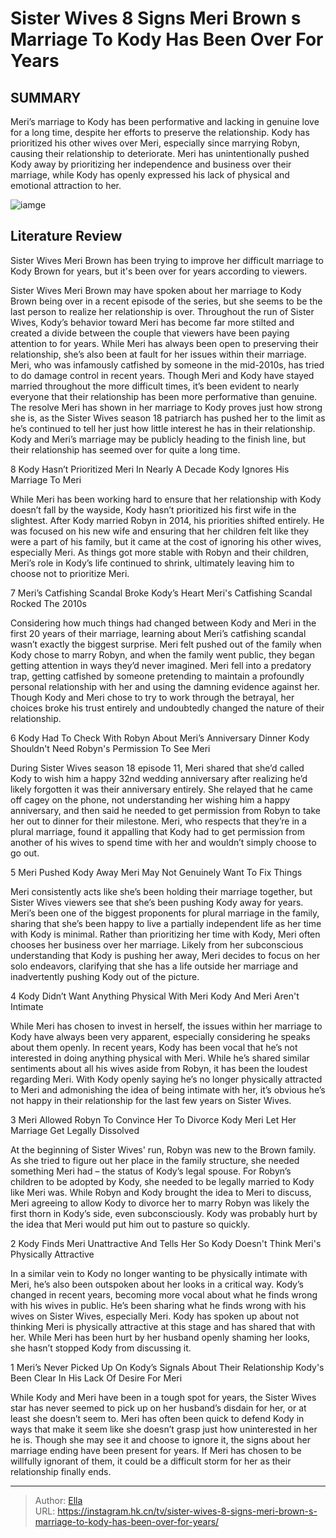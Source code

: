 # Sister Wives 8 Signs Meri Brown s Marriage To Kody Has Been Over For Years


## SUMMARY 


 Meri’s marriage to Kody has been performative and lacking in genuine love for a long time, despite her efforts to preserve the relationship. 
 Kody has prioritized his other wives over Meri, especially since marrying Robyn, causing their relationship to deteriorate. 
 Meri has unintentionally pushed Kody away by prioritizing her independence and business over their marriage, while Kody has openly expressed his lack of physical and emotional attraction to her. 

![iamge](https://static1.srcdn.com/wordpress/wp-content/uploads/2023/11/sister-wives_-8-signs-meri-brown-s-marriage-to-kody-has-been-over-for-years-she-s-delusional.jpg)

## Literature Review
Sister Wives Meri Brown has been trying to improve her difficult marriage to Kody Brown for years, but it&#39;s been over for years according to viewers.




Sister Wives Meri Brown may have spoken about her marriage to Kody Brown being over in a recent episode of the series, but she seems to be the last person to realize her relationship is over. Throughout the run of Sister Wives, Kody’s behavior toward Meri has become far more stilted and created a divide between the couple that viewers have been paying attention to for years. While Meri has always been open to preserving their relationship, she’s also been at fault for her issues within their marriage. Meri, who was infamously catfished by someone in the mid-2010s, has tried to do damage control in recent years.
Though Meri and Kody have stayed married throughout the more difficult times, it’s been evident to nearly everyone that their relationship has been more performative than genuine. The resolve Meri has shown in her marriage to Kody proves just how strong she is, as the Sister Wives season 18 patriarch has pushed her to the limit as he’s continued to tell her just how little interest he has in their relationship. Kody and Meri’s marriage may be publicly heading to the finish line, but their relationship has seemed over for quite a long time.









 








 8  Kody Hasn’t Prioritized Meri In Nearly A Decade 
Kody Ignores His Marriage To Meri
        

While Meri has been working hard to ensure that her relationship with Kody doesn’t fall by the wayside, Kody hasn’t prioritized his first wife in the slightest. After Kody married Robyn in 2014, his priorities shifted entirely. He was focused on his new wife and ensuring that her children felt like they were a part of his family, but it came at the cost of ignoring his other wives, especially Meri. As things got more stable with Robyn and their children, Meri’s role in Kody’s life continued to shrink, ultimately leaving him to choose not to prioritize Meri.





 7  Meri’s Catfishing Scandal Broke Kody’s Heart 
Meri&#39;s Catfishing Scandal Rocked The 2010s
        

Considering how much things had changed between Kody and Meri in the first 20 years of their marriage, learning about Meri’s catfishing scandal wasn’t exactly the biggest surprise. Meri felt pushed out of the family when Kody chose to marry Robyn, and when the family went public, they began getting attention in ways they’d never imagined. Meri fell into a predatory trap, getting catfished by someone pretending to maintain a profoundly personal relationship with her and using the damning evidence against her. Though Kody and Meri chose to try to work through the betrayal, her choices broke his trust entirely and undoubtedly changed the nature of their relationship.





 6  Kody Had To Check With Robyn About Meri’s Anniversary Dinner 
Kody Shouldn&#39;t Need Robyn&#39;s Permission To See Meri


 







During Sister Wives season 18 episode 11, Meri shared that she’d called Kody to wish him a happy 32nd wedding anniversary after realizing he’d likely forgotten it was their anniversary entirely. She relayed that he came off cagey on the phone, not understanding her wishing him a happy anniversary, and then said he needed to get permission from Robyn to take her out to dinner for their milestone. Meri, who respects that they’re in a plural marriage, found it appalling that Kody had to get permission from another of his wives to spend time with her and wouldn’t simply choose to go out.





 5  Meri Pushed Kody Away 
Meri May Not Genuinely Want To Fix Things
        

Meri consistently acts like she’s been holding their marriage together, but Sister Wives viewers see that she’s been pushing Kody away for years. Meri’s been one of the biggest proponents for plural marriage in the family, sharing that she’s been happy to live a partially independent life as her time with Kody is minimal. Rather than prioritizing her time with Kody, Meri often chooses her business over her marriage. Likely from her subconscious understanding that Kody is pushing her away, Meri decides to focus on her solo endeavors, clarifying that she has a life outside her marriage and inadvertently pushing Kody out of the picture.





 4  Kody Didn’t Want Anything Physical With Meri 
Kody And Meri Aren&#39;t Intimate
        

While Meri has chosen to invest in herself, the issues within her marriage to Kody have always been very apparent, especially considering he speaks about them openly. In recent years, Kody has been vocal that he’s not interested in doing anything physical with Meri. While he’s shared similar sentiments about all his wives aside from Robyn, it has been the loudest regarding Meri. With Kody openly saying he’s no longer physically attracted to Meri and admonishing the idea of being intimate with her, it’s obvious he’s not happy in their relationship for the last few years on Sister Wives. 





 3  Meri Allowed Robyn To Convince Her To Divorce Kody 
Meri Let Her Marriage Get Legally Dissolved
        

At the beginning of Sister Wives&#39; run, Robyn was new to the Brown family. As she tried to figure out her place in the family structure, she needed something Meri had – the status of Kody’s legal spouse. For Robyn’s children to be adopted by Kody, she needed to be legally married to Kody like Meri was. While Robyn and Kody brought the idea to Meri to discuss, Meri agreeing to allow Kody to divorce her to marry Robyn was likely the first thorn in Kody’s side, even subconsciously. Kody was probably hurt by the idea that Meri would put him out to pasture so quickly.





 2  Kody Finds Meri Unattractive And Tells Her So 
Kody Doesn&#39;t Think Meri&#39;s Physically Attractive
        

In a similar vein to Kody no longer wanting to be physically intimate with Meri, he’s also been outspoken about her looks in a critical way. Kody’s changed in recent years, becoming more vocal about what he finds wrong with his wives in public. He’s been sharing what he finds wrong with his wives on Sister Wives, especially Meri. Kody has spoken up about not thinking Meri is physically attractive at this stage and has shared that with her. While Meri has been hurt by her husband openly shaming her looks, she hasn’t stopped Kody from discussing it.





 1  Meri’s Never Picked Up On Kody’s Signals About Their Relationship 
Kody&#39;s Been Clear In His Lack Of Desire For Meri


While Kody and Meri have been in a tough spot for years, the Sister Wives star has never seemed to pick up on her husband’s disdain for her, or at least she doesn’t seem to. Meri has often been quick to defend Kody in ways that make it seem like she doesn’t grasp just how uninterested in her he is. Though she may see it and choose to ignore it, the signs about her marriage ending have been present for years. If Meri has chosen to be willfully ignorant of them, it could be a difficult storm for her as their relationship finally ends. 

---

> Author: [Ella](https://instagram.hk.cn/)  
> URL: https://instagram.hk.cn/tv/sister-wives-8-signs-meri-brown-s-marriage-to-kody-has-been-over-for-years/  

